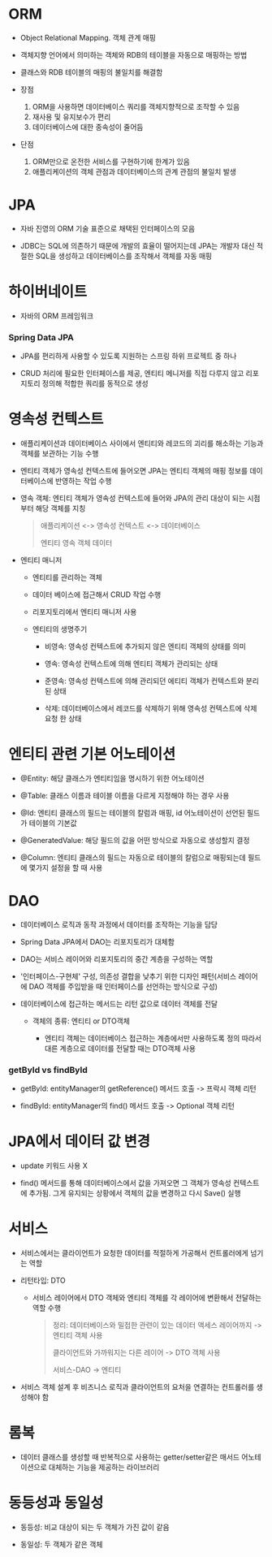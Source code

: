 # ORM
- Object Relational Mapping. 객체 관계 매핑

- 객체지향 언어에서 의미하는 객체와 RDB의 테이블을 자동으로 매핑하는 방법

- 클래스와 RDB 테이블의 매핑의 불일치를 해결함

- 장점
  
  1. ORM을 사용하면 데이터베이스 쿼리를 객체지향적으로 조작할 수 있음
  2. 재사용 및 유지보수가 편리
  3. 데이터베이스에 대한 종속성이 줄어듬

- 단점
  1. ORM만으로 온전한 서비스를 구현하기에 한계가 있음
  2. 애플리케이션의 객체 관점과 데이터베이스의 관계 관점의 불일치 발생
 
# JPA
- 자바 진영의 ORM 기술 표준으로 채택된 인터페이스의 모음

- JDBC는 SQL에 의존하기 때문에 개발의 효율이 떨어지는데 JPA는 개발자 대신 적절한 SQL을 생성하고 데이터베이스를 조작해서 객체를 자동 매핑

# 하이버네이트
- 자바의 ORM 프레임워크

### Spring Data JPA
- JPA를 편리하게 사용할 수 있도록 지원하는 스프링 하위 프로젝트 중 하나

- CRUD 처리에 필요한 인터페이스를 제공, 엔티티 메니저를 직접 다루지 않고 리포지토리 정의해 적합한 쿼리를 동적으로 생성

# 영속성 컨텍스트
- 애플리케이션과 데이터베이스 사이에서 엔티티와 레코드의 괴리를 해소하는 기능과 객체를 보관하는 기능 수행

- 엔티티 객체가 영속성 컨텍스트에 들어오면 JPA는 엔티티 객체의 매핑 정보를 데이터베이스에 반영하는 작업 수행

- 영속 객체: 엔티티 객체가 영속성 컨텍스트에 들어와 JPA의 관리 대상이 되는 시점부터 해당 객체를 지칭

  > 애플리케이션 <-> 영속성 컨텍스트 <-> 데이터베이스
  > 
  >   엔티티           영속 객체            데이터

- 엔티티 매니저

    - 엔티티를 관리하는 객체
 
    - 데이터 베이스에 접근해서 CRUD 작업 수행
 
    - 리포지토리에서 엔티티 매니저 사용
 
  - 엔티티의 생명주기
 
       - 비영속: 영속성 컨텍스트에 추가되지 않은 엔티티 객체의 상태를 의미
   
       - 영속: 영속성 컨텍스트에 의해 엔티티 객체가 관리되는 상태
   
       - 준영속: 영속성 컨텍스트에 의해 관리되던 에티티 객체가 컨텍스트와 분리된 상태
   
       - 삭제: 데이터베이스에서 레코드를 삭제하기 위해 영속성 컨텍스트에 삭제 요청 한 상태
   
# 엔티티 관련 기본 어노테이션

- @Entity: 해당 클래스가 엔티티임을 명시하기 위한 어노테이션

- @Table: 클래스 이름과 테이블 이름을 다르게 지정해야 하는 경우 사용

- @Id: 엔티티 클래스의 필드는 테이블의 칼럼과 매핑, id 어노테이션이 선언된 필드가 테이블의 기본값

- @GeneratedValue: 해당 필드의 값을 어떤 방식으로 자동으로 생성할지 결정

- @Column: 엔티티 클래스의 필드는 자동으로 테이블의 칼럼으로 매핑되는데 필드에 몇가지 설정을 할 때 사용


# DAO
- 데이터베이스 로직과 동작 과정에서 데이터를 조작하는 기능을 담당

- Spring Data JPA에서 DAO는 리포지토리가 대체함

- DAO는 서비스 레이어와 리포지토리의 중간 계층을 구성하는 역할

- '인터페이스-구현체' 구성, 의존성 결합을 낮추기 위한 디자인 패턴(서비스 레이어에 DAO 객체를 주입받을 때 인터페이스를 선언하는 방식으로 구성)

- 데이터베이스에 접근하는 메서드는 리턴 값으로 데이터 객체를 전달

     - 객체의 종류: 엔티티 or DTO객체
 
          - 엔티티 객체는 데이터베이스 접근하는 계층에서만 사용하도록 정의 따라서 대른 계층으로 데이터를 전달할 때는 DTO객체 사용

### getById vs findById
- getById: entityManager의 getReference() 메서드 호출 -> 프락시 객체 리턴

- findById: entityManager의 find() 메서드 호출 -> Optional 객체 리턴

# JPA에서 데이터 값 변경
- update 키워드 사용 X

- find() 메서드를 통해 데이터베이스에서 값을 가져오면 그 객체가 영속성 컨텍스트에 추가됨. 그게 유지되는 상황에서 객체의 값을 변경하고 다시 Save() 실행


# 서비스
- 서비스에서는 클라이언트가 요청한 데이터를 적절하게 가공해서 컨트롤러에게 넘기는 역할

- 리턴타입: DTO

  - 서비스 레이어에서 DTO 객체와 엔티티 객체를 각 레이어에 변환해서 전달하는 역할 수행
 
    > 정리: 데이터베이스와 밀접한 관련이 있는 데이터 액세스 레이어까지 -> 엔티티 객체 사용
    >
    > 클라이언트와 가까워지는 다른 레이어 -> DTO 객체 사용
    >
    > 서비스-DAO -> 엔티티
    >

- 서비스 객체 설계 후 비즈니스 로직과 클라이언트의 요처을 연결하는 컨트롤러를 생성해야 함

# 롬복

- 데이터 클래스를 생성할 때 반복적으로 사용하는 getter/setter같은 매서드 어노테이션으로 대체하는 기능을 제공하는 라이브러리

# 동등성과 동일성
- 동등성: 비교 대상이 되는 두 객체가 가진 값이 같음

- 동일성: 두 객체가 같은 객체





















